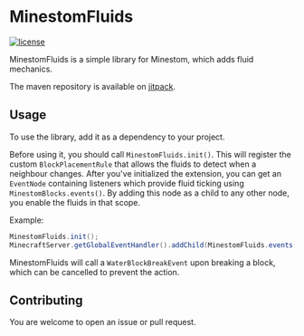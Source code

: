 # MinestomFluids

[![license](https://img.shields.io/github/license/TogAr2/MinestomFluids.svg?style=flat-square)](LICENSE)

MinestomFluids is a simple library for Minestom, which adds fluid mechanics.

The maven repository is available on [jitpack](https://jitpack.io/#TogAr2/MinestomFluids).

## Usage

To use the library, add it as a dependency to your project.

Before using it, you should call `MinestomFluids.init()`.
This will register the custom `BlockPlacementRule` that allows the fluids to detect when a neighbour changes.
After you've initialized the extension, you can get an `EventNode` containing listeners which provide fluid ticking using `MinestomBlocks.events()`.
By adding this node as a child to any other node, you enable the fluids in that scope.

Example:
```java
MinestomFluids.init();
MinecraftServer.getGlobalEventHandler().addChild(MinestomFluids.events());
```

MinestomFluids will call a `WaterBlockBreakEvent` upon breaking a block, which can be cancelled to prevent the action.

## Contributing

You are welcome to open an issue or pull request.
